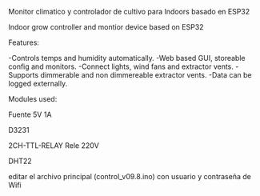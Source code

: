 Monitor climatico y controlador de cultivo para Indoors basado en ESP32

Indoor grow controller and montior device based on ESP32

Features:

   -Controls temps and humidity automatically.
   -Web based GUI, storeable config and monitors.
   -Connect lights, wind fans and extractor vents.
   -Supports dimmerable and non dimmereable extractor vents.
   -Data can be logged externally.

Modules used:

Fuente 5V 1A

D3231

2CH-TTL-RELAY Rele 220V 

DHT22

editar el archivo principal (control_v09.8.ino) con usuario y contraseña de Wifi

